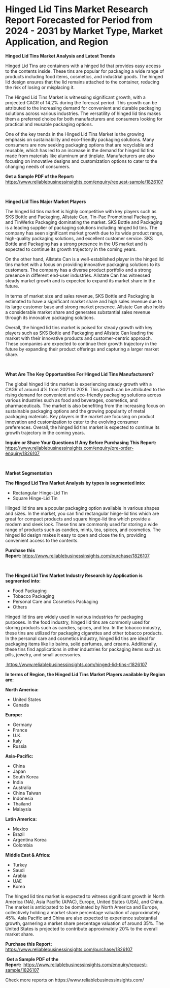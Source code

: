 <p><h1>Hinged Lid Tins Market Research Report Forecasted for Period from 2024 -  2031 by Market Type, Market Application, and Region</h1></p><p><strong>Hinged Lid Tins Market Analysis and Latest Trends</strong></p>
<p><p>Hinged Lid Tins are containers with a hinged lid that provides easy access to the contents inside. These tins are popular for packaging a wide range of products including food items, cosmetics, and industrial goods. The hinged lid design ensures that the lid remains attached to the container, reducing the risk of losing or misplacing it.</p><p>The Hinged Lid Tins Market is witnessing significant growth, with a projected CAGR of 14.2% during the forecast period. This growth can be attributed to the increasing demand for convenient and durable packaging solutions across various industries. The versatility of hinged lid tins makes them a preferred choice for both manufacturers and consumers looking for practical and reusable packaging options.</p><p>One of the key trends in the Hinged Lid Tins Market is the growing emphasis on sustainability and eco-friendly packaging solutions. Many consumers are now seeking packaging options that are recyclable and reusable, which has led to an increase in the demand for hinged lid tins made from materials like aluminum and tinplate. Manufacturers are also focusing on innovative designs and customization options to cater to the changing needs of consumers.</p></p>
<p><strong>Get a Sample PDF of the Report:&nbsp;</strong> <a href="https://www.reliablebusinessinsights.com/enquiry/request-sample/1826107">https://www.reliablebusinessinsights.com/enquiry/request-sample/1826107</a></p>
<p>&nbsp;</p>
<p><strong>Hinged Lid Tins Major Market Players</strong></p>
<p><p>The hinged lid tins market is highly competitive with key players such as SKS Bottle and Packaging, Allstate Can, Tin-Pac Promotional Packaging, and TinWerks Packaging dominating the market. SKS Bottle and Packaging is a leading supplier of packaging solutions including hinged lid tins. The company has seen significant market growth due to its wide product range, high-quality packaging solutions, and excellent customer service. SKS Bottle and Packaging has a strong presence in the US market and is expected to continue its growth trajectory in the coming years.</p><p>On the other hand, Allstate Can is a well-established player in the hinged lid tins market with a focus on providing innovative packaging solutions to its customers. The company has a diverse product portfolio and a strong presence in different end-user industries. Allstate Can has witnessed steady market growth and is expected to expand its market share in the future.</p><p>In terms of market size and sales revenue, SKS Bottle and Packaging is estimated to have a significant market share and high sales revenue due to its large customer base and strong market presence. Allstate Can also holds a considerable market share and generates substantial sales revenue through its innovative packaging solutions.</p><p>Overall, the hinged lid tins market is poised for steady growth with key players such as SKS Bottle and Packaging and Allstate Can leading the market with their innovative products and customer-centric approach. These companies are expected to continue their growth trajectory in the future by expanding their product offerings and capturing a larger market share.</p></p>
<p>&nbsp;</p>
<p><strong>What Are The Key Opportunities For Hinged Lid Tins Manufacturers?</strong></p>
<p><p>The global hinged lid tins market is experiencing steady growth with a CAGR of around 4% from 2021 to 2026. This growth can be attributed to the rising demand for convenient and eco-friendly packaging solutions across various industries such as food and beverages, cosmetics, and pharmaceuticals. The market is also benefiting from the increasing focus on sustainable packaging options and the growing popularity of metal packaging materials. Key players in the market are focusing on product innovation and customization to cater to the evolving consumer preferences. Overall, the hinged lid tins market is expected to continue its growth trajectory in the coming years.</p></p>
<p><strong>Inquire or Share Your Questions If Any Before Purchasing This Report:</strong> <a href="https://www.reliablebusinessinsights.com/enquiry/pre-order-enquiry/1826107">https://www.reliablebusinessinsights.com/enquiry/pre-order-enquiry/1826107</a></p>
<p>&nbsp;</p>
<p><strong>Market Segmentation</strong></p>
<p><strong>The Hinged Lid Tins Market Analysis by types is segmented into:</strong></p>
<p><ul><li>Rectangular Hinge-Lid Tin</li><li>Square Hinge-Lid Tin</li></ul></p>
<p><p>Hinged lid tins are a popular packaging option available in various shapes and sizes. In the market, you can find rectangular hinge-lid tins which are great for compact products and square hinge-lid tins which provide a modern and sleek look. These tins are commonly used for storing a wide range of products such as candies, mints, tea, spices, and cosmetics. The hinged lid design makes it easy to open and close the tin, providing convenient access to the contents.</p></p>
<p><strong>Purchase this Report:&nbsp;</strong><a href="https://www.reliablebusinessinsights.com/purchase/1826107">https://www.reliablebusinessinsights.com/purchase/1826107</a></p>
<p>&nbsp;</p>
<p><strong>The Hinged Lid Tins Market Industry Research by Application is segmented into:</strong></p>
<p><ul><li>Food Packaging</li><li>Tobacco Packaging</li><li>Personal Care and Cosmetics Packaging</li><li>Others</li></ul></p>
<p><p>Hinged lid tins are widely used in various industries for packaging purposes. In the food industry, hinged lid tins are commonly used for storing products such as candies, spices, and tea. In the tobacco industry, these tins are utilized for packaging cigarettes and other tobacco products. In the personal care and cosmetics industry, hinged lid tins are ideal for packaging items like lip balms, solid perfumes, and creams. Additionally, these tins find applications in other industries for packaging items such as pills, jewelry, and small accessories.</p></p>
<p><a href="https://www.reliablebusinessinsights.com/hinged-lid-tins-r1826107">&nbsp;https://www.reliablebusinessinsights.com/hinged-lid-tins-r1826107</a></p>
<p><strong>In terms of Region, the Hinged Lid Tins Market Players available by Region are:</strong></p>
<p>
    <p> <strong> North America: </strong>
        <ul>
            <li>United States</li>
            <li>Canada</li>
        </ul>
        </p> 
    <p> <strong> Europe: </strong>
        <ul>
            <li>Germany</li>
            <li>France</li>
            <li>U.K.</li>
            <li>Italy</li>
            <li>Russia</li>
        </ul>
        </p> 
    <p> <strong> Asia-Pacific: </strong>
        <ul>
            <li>China</li>
            <li>Japan</li>
            <li>South Korea</li>
            <li>India</li>
            <li>Australia</li>
            <li>China Taiwan</li>
            <li>Indonesia</li>
            <li>Thailand</li>
            <li>Malaysia</li>
        </ul>
        </p> 
    <p> <strong> Latin America: </strong>
        <ul>
            <li>Mexico</li>
            <li>Brazil</li>
            <li>Argentina Korea</li>
            <li>Colombia</li>
        </ul>
        </p> 
    <p> <strong> Middle East & Africa: </strong>
        <ul>
            <li>Turkey</li>
            <li>Saudi</li>
            <li>Arabia</li>
            <li>UAE</li>
            <li>Korea</li>
        </ul>
    </p>
    </p>
<p><p>The hinged lid tins market is expected to witness significant growth in North America (NA), Asia Pacific (APAC), Europe, United States (USA), and China. The market is anticipated to be dominated by North America and Europe, collectively holding a market share percentage valuation of approximately 45%. Asia Pacific and China are also expected to experience substantial growth, garnering a market share percentage valuation of around 35%. The United States is projected to contribute approximately 20% to the overall market share.</p></p>
<p><strong>Purchase this Report: </strong><a href="https://www.reliablebusinessinsights.com/purchase/1826107">https://www.reliablebusinessinsights.com/purchase/1826107</a></p>
<p>&nbsp;<strong>Get a Sample PDF of the Report:&nbsp;&nbsp;</strong><a href="https://www.reliablebusinessinsights.com/enquiry/request-sample/1826107">https://www.reliablebusinessinsights.com/enquiry/request-sample/1826107</a></p>
<p><strong></strong></p>
<p>Check more reports on https://www.reliablebusinessinsights.com/</p>